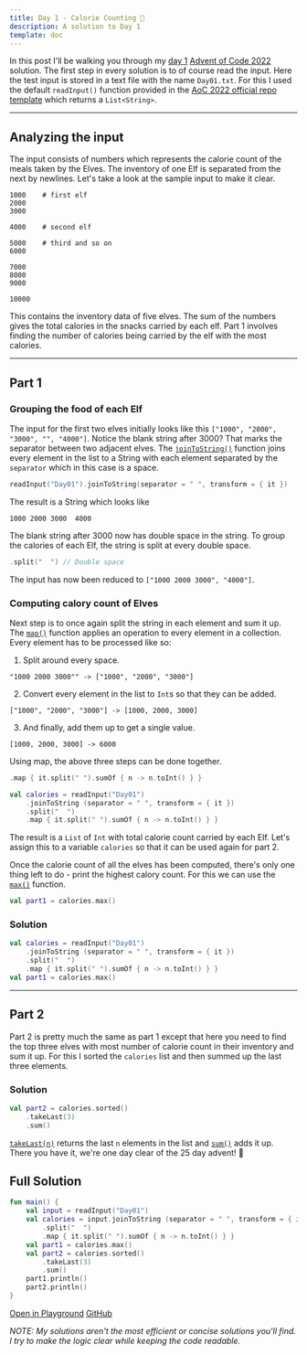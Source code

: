 ```yaml
---
title: Day 1 - Calorie Counting 🍗 
description: A solution to Day 1
template: doc
---
```


In this post I'll be walking you through my [day 1](https://adventofcode.com/2022/day/1)
[Advent of Code 2022](https://adventofcode.com/2022)
solution. The first step in every solution is to of course
read the input. Here the test input is stored in
a text file with the name `Day01.txt`. For this I
used the default `readInput()` function provided in
the [AoC 2022 official repo template](https://github.com/kotlin-hands-on/advent-of-code-kotlin-template) which returns a `List<String>`.

---
## Analyzing the input
The input consists of numbers which represents the calorie count of
the meals taken by the Elves. The inventory of one Elf is separated
from the next by newlines. Let's take a look at the sample input to
make it clear.

```
1000    # first elf
2000
3000

4000    # second elf

5000    # third and so on
6000

7000
8000
9000

10000
```

This contains the inventory data of five elves. The sum of the numbers
gives the total calories in the snacks carried by each elf. Part 1 involves
finding the number of calories being carried by the elf with the most
calories.

---
## Part 1

### Grouping the food of each Elf
The input for the first two elves initially looks like this `["1000", "2000", "3000", "", "4000"]`. 
Notice the blank string after 3000? That marks the 
separator between two adjacent elves. The [`joinToString()`](https://kotlinlang.org/api/latest/jvm/stdlib/kotlin.collections/join-to-string.html) function joins every element in the list to a String with each element separated by the `separator` which in this case is a space. 

```kotlin 
readInput("Day01").joinToString(separator = " ", transform = { it })
```
The result is a String which looks like 
```
1000 2000 3000  4000
```
The blank string after 3000 now has double space in the string.
To group the calories of each Elf, the string is split at every double space. 
```kotlin
.split("  ") // Double space
```
The input has now been reduced to `["1000 2000 3000", "4000"]`. 

### Computing calory count of Elves
Next step is to once again split the
string in each element and sum it up. The [`map()`](https://kotlinlang.org/api/latest/jvm/stdlib/kotlin.collections/map.html) function applies an operation to every element
in a collection. Every element has to be processed like so:

1. Split around every space. 
```
"1000 2000 3000"" -> ["1000", "2000", "3000"]
```
2. Convert every element in the list to `Int`s so that they can be added.
```
["1000", "2000", "3000"] -> [1000, 2000, 3000]
```
3. And finally, add them up to get a single value.
```
[1000, 2000, 3000] -> 6000
```

Using map, the above three steps can be done together.
```kotlin
.map { it.split(" ").sumOf { n -> n.toInt() } }
```
```kotlin
val calories = readInput("Day01")
    .joinToString (separator = " ", transform = { it })
    .split("  ")
    .map { it.split(" ").sumOf { n -> n.toInt() } }
```
The result is a `List` of `Int` with total calorie count carried by each Elf. Let's assign this
to a variable `calories` so that it can be used again for part 2.

Once the calorie count of all the elves has been computed, there's only one thing left to do -
print the highest calory count. For this we can use the [`max()`](https://kotlinlang.org/api/latest/jvm/stdlib/kotlin.collections/max.html) function.

```kotlin
val part1 = calories.max()
```

### Solution

```kotlin
val calories = readInput("Day01")
    .joinToString (separator = " ", transform = { it })
    .split("  ")
    .map { it.split(" ").sumOf { n -> n.toInt() } }
val part1 = calories.max()
```
---
## Part 2

Part 2 is pretty much the same as part 1 except that here you need to find the top three elves
with most number of calorie count in their inventory and sum it up. For this I sorted the
`calories` list and then summed up the last three elements.

### Solution
```kotlin
val part2 = calories.sorted()
    .takeLast(3)
    .sum()
```
[`takeLast(n)`](https://kotlinlang.org/api/latest/jvm/stdlib/kotlin.collections/take-last.html)
returns the last `n` elements in the list and [`sum()`](https://kotlinlang.org/api/latest/jvm/stdlib/kotlin.collections/sum.html) adds it up. There you have it, we're one
day clear of the 25 day advent! 🎉
## Full Solution
```kotlin
fun main() {
    val input = readInput("Day01")
    val calories = input.joinToString (separator = " ", transform = { it })
        .split("  ")
        .map { it.split(" ").sumOf { n -> n.toInt() } }
    val part1 = calories.max()
    val part2 = calories.sorted()
        .takeLast(3)
        .sum()
    part1.println()
    part2.println()
}
```

[Open in Playground](https://pl.kotl.in/Z51h2eaMo) [GitHub](https://github.com/Sasikuttan2163/AoC-2022-Solutions-In-Kotlin/blob/main/src/Day01.kt)

*NOTE: My solutions aren't the most efficient or
concise solutions you'll find. I try to make the 
logic clear while keeping the code readable.*
